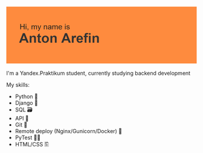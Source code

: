 ![alt text](https://github.com/R4zeel/R4zeel/blob/main/header.png?raw=true)

I'm a Yandex.Praktikum student, currently studying backend development

My skills:
- Python 🐍
- Django 🎸
- SQL 🗃️
- API 📡
- Git 🌳
- Remote deploy (Nginx/Gunicorn/Docker) 🐳
- PyTest 👨‍🔬
- HTML/CSS 🖺

<!--
**R4zeel/R4zeel** is a ✨ _special_ ✨ repository because its `README.md` (this file) appears on your GitHub profile.

Here are some ideas to get you started:

- 🔭 I’m currently working on ...
- 🌱 I’m currently learning ...
- 👯 I’m looking to collaborate on ...
- 🤔 I’m looking for help with ...
- 💬 Ask me about ...
- 📫 How to reach me: ...
- 😄 Pronouns: ...
- ⚡ Fun fact: ...
-->
